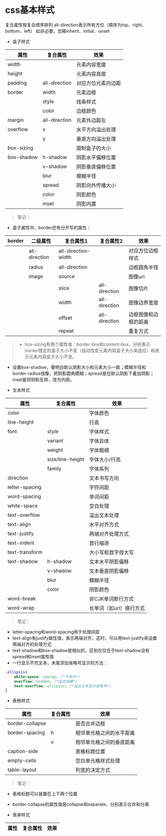# css基本样式
> 
复合属性按复合顺序排列
all-direction表示所有方位（顺序为top、right、bottom、left）
如非必要，忽略inherit、initial、unset

* 盒子样式

| 属性 | 复合属性 | 效果 |
| ---- | ---- | --- |
| width | | 元素内容宽度 |
| height | | 元素内容高度 |
| padding | all-direction| 对应方位元素内边距 |
| border| width | 元素边框 |
| | style | 线条样式 |
| | color | 边框颜色 |
| margin | all-direction | 元素外边距左 |
| overflow | x | 水平方向溢出处理 |
| | y | 垂直方向溢出处理 |
| box-sizing  |  | 限制盒子的大小 |
| box-shadow | h-shadow | 阴影水平偏移位置 |
| | v-shadow | 阴影垂直偏移位置 |
| | blur | 模糊半径 | 
| | spread | 阴影向外传播大小 |
| | color | 阴影颜色 |
| | inset | 阴影内置 |
> 笔记：
* 盒子属性中，border还有分开写的属性：

| border | 二级属性 | 复合属性1 | 复合属性2 | 效果 |
| ---- | ---- | ---- | ---- | ---- |
| | all-direction |all-direction-width | | 对应方位边框样式 |
| | radius | all-direction | | 边框圆角半径 |
| | image | source | | 图像url |
| | | slice | all-direction | 图像切片 |
| | | width | all-direction | 图像边界宽度 |
| | | offset | all-direction | 边框图像和边框的距离 |
| | | repeat | | 重复方式 |
> * box-sizing有两个属性值：border-box和content-box，分别表示border限定的盒子大小不变（自动改变元素内容盒子大小来适应）和表示元素内容盒子大小不变。
* 设置box-shadow，要明白默认阴影大小和元素大小一致；模糊半径和border-radius很像，把阴影圆角模糊；spread是在默认阴影下叠加阴影；inset是将阴影反转，改为内嵌。

* 文本样式

| 属性 | 复合属性 | 效果 |
| ---- | ---- | ---- |
| color | | 字体颜色 |
| line-height | | 行高 |
| font | style | 字体样式 |
| | variant | 字体异体 |
| | weight | 字体粗细 |
| | size/line-height | 字体大小/行高 |
| | family | 字体系列 |
| direction | | 文本书写方向 |
| letter-spacing | | 字符间距 |
| word-spacing | |单词间距 |
| white-space | | 空白处理 |
| text-overflow | | 溢出文本处理 |
| text-align | | 水平对齐方式 |
| text-justify | | 两端对齐处理方式 |
| text-indent | | 首行缩进 |
| text-transform | | 大小写和首字母大写 |
| text-shadow | h-shadow | 文本水平阴影偏移 |
| | v-shadow | 文本垂直阴影偏移 |
| | blur | 模糊半径 |
| | color | 阴影颜色 | 
| word-break | | 非CJK单词断行方式 |
| word-wrap | | 长单词（如url）换行方式 |
> 笔记：
* letter-spacing和word-spacing用于处理间距
* text-align有justify属性值，表示两端对齐，这时，可以用text-justify来设置两端对齐的处理方式
* text-shadow和box-shadow是相似的，区别仅仅在于text-shadow没有spread和inset属性值
* 一行显示不完文本，末尾添加省略号显示的方法：

```css
.ellipsis{
    white-space: nowrap; /*不换行*/
    overflow: hidden; /*溢出隐藏*/
    text-overflow: ellipsis; /*溢出文本显示省略号*/
}
```

* 表格样式

| 属性 | 复合属性 | 效果 |
| ---- | ---- | ---- |
| border-collapse | | 是否合并边框 |
| border-spacing | h | 相邻单元格之间的水平距离 |
| | v | 相邻单元格之间的垂直距离 |
| caption-side | | 表格标题位置 |
| empty-cells | | 空白单元格样式处理 |
| table-layout | | 列宽的决定方式 |
> 笔记：
* 表格标题可以放置在上下两个位置
* border-collapse的属性值是collapse和separate，分别表示合并和分离

* 表单样式

| 属性 | 复合属性 | 效果 |
| ---- | ---- | ---- |

